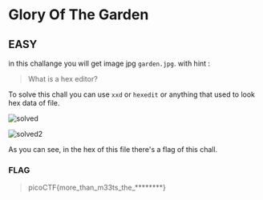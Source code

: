 # Glory Of The Garden

## EASY

in this challange you will get image jpg `garden.jpg`.
with hint :

>What is a hex editor?

To solve this chall you can use `xxd` or `hexedit` or anything that used to look hex data of file.

![solved](https://private-user-images.githubusercontent.com/124356996/360968778-887d4c86-23dd-4b6c-b6ed-04db7b9bb064.png?jwt=eyJhbGciOiJIUzI1NiIsInR5cCI6IkpXVCJ9.eyJpc3MiOiJnaXRodWIuY29tIiwiYXVkIjoicmF3LmdpdGh1YnVzZXJjb250ZW50LmNvbSIsImtleSI6ImtleTUiLCJleHAiOjE3MjQ0MjQ5MTAsIm5iZiI6MTcyNDQyNDYxMCwicGF0aCI6Ii8xMjQzNTY5OTYvMzYwOTY4Nzc4LTg4N2Q0Yzg2LTIzZGQtNGI2Yy1iNmVkLTA0ZGI3YjliYjA2NC5wbmc_WC1BbXotQWxnb3JpdGhtPUFXUzQtSE1BQy1TSEEyNTYmWC1BbXotQ3JlZGVudGlhbD1BS0lBVkNPRFlMU0E1M1BRSzRaQSUyRjIwMjQwODIzJTJGdXMtZWFzdC0xJTJGczMlMkZhd3M0X3JlcXVlc3QmWC1BbXotRGF0ZT0yMDI0MDgyM1QxNDUwMTBaJlgtQW16LUV4cGlyZXM9MzAwJlgtQW16LVNpZ25hdHVyZT0xMDQ1Zjg2ZTMyMzJiNTI5YWYyYWE4N2FiNjgzZDIzYjVhNjBiZGZiN2Q2N2I5YWU0OGE2ZTFhN2VjYzNlMmI0JlgtQW16LVNpZ25lZEhlYWRlcnM9aG9zdCZhY3Rvcl9pZD0wJmtleV9pZD0wJnJlcG9faWQ9MCJ9.0ZA_EFg1P1OJNLpGIWorwjNInjeBXa3lKTuJGozyifM)

![solved2](https://private-user-images.githubusercontent.com/124356996/360968786-a3bbecc7-3148-498a-9e0f-a0f180bef719.png?jwt=eyJhbGciOiJIUzI1NiIsInR5cCI6IkpXVCJ9.eyJpc3MiOiJnaXRodWIuY29tIiwiYXVkIjoicmF3LmdpdGh1YnVzZXJjb250ZW50LmNvbSIsImtleSI6ImtleTUiLCJleHAiOjE3MjQ0MjQ5MTAsIm5iZiI6MTcyNDQyNDYxMCwicGF0aCI6Ii8xMjQzNTY5OTYvMzYwOTY4Nzg2LWEzYmJlY2M3LTMxNDgtNDk4YS05ZTBmLWEwZjE4MGJlZjcxOS5wbmc_WC1BbXotQWxnb3JpdGhtPUFXUzQtSE1BQy1TSEEyNTYmWC1BbXotQ3JlZGVudGlhbD1BS0lBVkNPRFlMU0E1M1BRSzRaQSUyRjIwMjQwODIzJTJGdXMtZWFzdC0xJTJGczMlMkZhd3M0X3JlcXVlc3QmWC1BbXotRGF0ZT0yMDI0MDgyM1QxNDUwMTBaJlgtQW16LUV4cGlyZXM9MzAwJlgtQW16LVNpZ25hdHVyZT01OWYzZDVkNTQ2NGZiYTk2Yjk5NmRlNmY3ODI3NDllZGY3M2RkZWMyNDJjYzU1ZTY5MDM1ZmM1YTAyMWUzMjU3JlgtQW16LVNpZ25lZEhlYWRlcnM9aG9zdCZhY3Rvcl9pZD0wJmtleV9pZD0wJnJlcG9faWQ9MCJ9.7rlbOwRrZBRWjLQB_eVZ8PLlzbDNAHquFhcdffBo-d4)

As you can see, in the hex of this file there's a flag of this chall.

### FLAG

>picoCTF{more_than_m33ts_the_********}